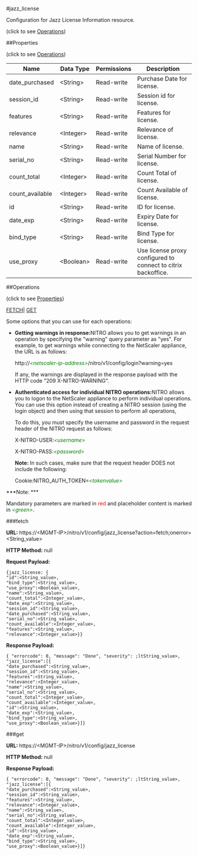 #jazz_license



Configuration for Jazz License Information resource.

<span>(click to see [Operations](#operations))</span>



##Properties 

<span>(click to see [Operations](#operations))</span>





<table><thead><tr><th>Name</th><th>Data Type</th><th>Permissions</th><th>Description</th></tr></thead><tbody><tr><td>date_purchased</td><td>&lt;String></td><td>Read-write</td><td>Purchase Date for license.</td></tr><tr><td>session_id</td><td>&lt;String></td><td>Read-write</td><td>Session id for license.</td></tr><tr><td>features</td><td>&lt;String></td><td>Read-write</td><td>Features for license.</td></tr><tr><td>relevance</td><td>&lt;Integer></td><td>Read-write</td><td>Relevance of license.</td></tr><tr><td>name</td><td>&lt;String></td><td>Read-write</td><td>Name of license.</td></tr><tr><td>serial_no</td><td>&lt;String></td><td>Read-write</td><td>Serial Number for license.</td></tr><tr><td>count_total</td><td>&lt;Integer></td><td>Read-write</td><td>Count Total of license.</td></tr><tr><td>count_available</td><td>&lt;Integer></td><td>Read-write</td><td>Count Available of license.</td></tr><tr><td>id</td><td>&lt;String></td><td>Read-write</td><td>ID for license.</td></tr><tr><td>date_exp</td><td>&lt;String></td><td>Read-write</td><td>Expiry Date for license.</td></tr><tr><td>bind_type</td><td>&lt;String></td><td>Read-write</td><td>Bind Type for license.</td></tr><tr><td>use_proxy</td><td>&lt;Boolean></td><td>Read-write</td><td>Use license proxy configured to connect to citrix backoffice.</td></tr></tbody></table>

##Operations 

<span>(click to see [Properties](#properties))</span>





[FETCH](#)| [GET](#get)





Some options that you can use for each operations:

<ul><li><p><b>Getting warnings in response:</b>NITRO allows you to get warnings in an operation by specifying the "warning" query parameter as "yes". For example, to get warnings while connecting to the NetScaler appliance, the URL is as follows:</p><p>http://<span style="color:green;font-style:italic;">&lt;netscaler-ip-address&gt;</span>/nitro/v1/config/login?warning=yes</p><p>If any, the warnings are displayed in the response payload with the HTTP code "209 X-NITRO-WARNING".</p></li><li><p><b>Authenticated access for individual NITRO operations:</b>NITRO allows you to logon to the NetScaler appliance to perform individual operations. You can use this option instead of creating a NITRO session (using the login object) and then using that session to perform all operations,</p><p>To do this, you must specify the username and password in the request header of the NITRO request as follows:</p><p>X-NITRO-USER:<span style="color:green;font-style:italic;">&lt;username&gt;</span></p><p>X-NITRO-PASS:<span style="color:green;font-style:italic;">&lt;password&gt;</span></p><p><b>Note: </b>In such cases, make sure that the request header DOES not include the following:</p><p>Cookie:NITRO_AUTH_TOKEN=<span style="color:green;font-style:italic;">&lt;tokenvalue&gt;</span></p></li></ul>







***Note: *** 

Mandatory parameters are marked in <span style="color:#FF0000;">red</span> and placeholder content is marked in <span style="color:green;font-style:italic">&lt;green&gt;</span>.



###fetch







<b>URL: </b>https://&lt;MGMT-IP&gt;/nitro/v1/config/jazz_license?action=fetch;onerror=&lt;String_value&gt;

<b>HTTP Method: </b>null

<b>Request Payload: </b>
```
{jazz_license: {
"id":<String_value>,
"bind_type":<String_value>,
"use_proxy":<Boolean_value>,
"name":<String_value>,
"count_total":<Integer_value>,
"date_exp":<String_value>,
"session_id":<String_value>,
"date_purchased":<String_value>,
"serial_no":<String_value>,
"count_available":<Integer_value>,
"features":<String_value>,
"relevance":<Integer_value>}}
```

<b>Response Payload: </b>
```
{ "errorcode": 0, "message": "Done", "severity": ;ltString_value>, "jazz_license":[{
"date_purchased":<String_value>,
"session_id":<String_value>,
"features":<String_value>,
"relevance":<Integer_value>,
"name":<String_value>,
"serial_no":<String_value>,
"count_total":<Integer_value>,
"count_available":<Integer_value>,
"id":<String_value>,
"date_exp":<String_value>,
"bind_type":<String_value>,
"use_proxy":<Boolean_value>}]}
```







###get







<b>URL: </b>https://&lt;MGMT-IP&gt;/nitro/v1/config/jazz_license

<b>HTTP Method: </b>null

<b>Response Payload: </b>
```
{ "errorcode": 0, "message": "Done", "severity": ;ltString_value>, "jazz_license":[{
"date_purchased":<String_value>,
"session_id":<String_value>,
"features":<String_value>,
"relevance":<Integer_value>,
"name":<String_value>,
"serial_no":<String_value>,
"count_total":<Integer_value>,
"count_available":<Integer_value>,
"id":<String_value>,
"date_exp":<String_value>,
"bind_type":<String_value>,
"use_proxy":<Boolean_value>}]}
```







